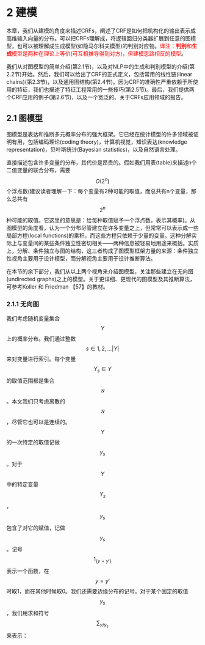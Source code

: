 # 2 建模

本章，我们从建模的角度来描述CRFs，阐述了CRF是如何把机构化的输出表示成高维输入向量的分布。可以把CRFs理解成，将逻辑回归分类器扩展到任意的图模型，也可以被理解成生成模型(如隐马尔科夫模型)的判别对应物。<font color=red>译注：**判别**和**生成**模型是两种在理论上等价(可互相推导得到对方)，但建模思路相反的模型</font>。

我们从对图模型的简单介绍(第2.1节)，以及对NLP中的生成和判别模型的介绍(第2.2节)开始。然后，我们可以给出了CRF的正式定义，包括常用的线性链(linear chains)(第2.3节)，以及通用图结构(第2.4节)。因为CRF的准确性严重依赖于所使用的特征，我们也描述了特征工程常用的一些技巧(第2.5节)。最后，我们提供两个CRF应用的例子(第2.6节)，以及一个宽泛的、关于CRFs应用领域的报告。

## 2.1 图模型

图模型是表达和推断多元概率分布的强大框架。它已经在统计模型的许多领域被证明有用，包括编码理论(coding theory)，计算机视觉，知识表达(knowledge representation)，贝叶斯统计(Bayesian statistics)，以及自然语言处理。

直接描述包含许多变量的分布，其代价是昂贵的。假如我们用表(table)来描述n个二值变量的联合分布，需要$$O(2^n)$$个浮点数(建议读者理解一下：每个变量有2种可能的取值，而总共有n个变量，那么总共有$$2^n$$种可能的取值。它这里的意思是：给每种取值赋予一个浮点数，表示其概率)。从图模型的角度看，认为一个分布尽管建立在许多变量之上，但常常可以表示成一些局部方程(local functions)的乘积，而这些方程只依赖于少量的变量。这种分解实际上与变量间的某些条件独立性密切相关——两种信息被轻易地用途来概括。实质上，分解、条件独立与图的结构，这三者构成了图模型框架力量的来源：条件独立性视角主要用于设计模型，而分解视角主要用于设计推断算法。

在本节的余下部分，我们从以上两个视角来介绍图模型，关注那些建立在无向图(undirected graphs\)之上的模型。关于更详细、更现代的图模型及其推断算法，可参考Koller 和 Friedman 【57】的教材。

### 2.1.1 无向图

我们考虑随机变量集合$$Y$$上的概率分布。我们通过整数$$s\in 1,2,...|Y|$$来对变量进行索引。每个变量$$Y_s\in Y$$的取值范围都是集合$$\mathcal{Y}$$。本文我们只考虑离散的$$\mathcal{Y}$$，尽管它也可以是连续的。$$Y$$的一次特定的取值记做$${y}_s$$。对于$$Y$$中的特定变量$$Y_s$$，$${y}_s$$包含了对它的赋值，记做$$y_s$$。记号$${1}_{\{y=y'\}}$$表示一个函数，在$$y=y'$$时取1，而在其他时候取0。我们还需要边缘分布的记号。对于某个固定的取值$$y_s$$，我们用求和符号$$\sum_{{y}/ y_s}$$来表示：







